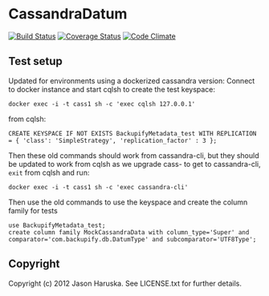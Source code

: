 # CassandraDatum
[![Build Status](https://travis-ci.org/backupify/exception_helper.svg)](https://travis-ci.org/backupify/exception_helper)
[![Coverage Status](https://coveralls.io/repos/backupify/exception_helper/badge.svg)](https://coveralls.io/r/backupify/exception_helper)
[![Code Climate](https://codeclimate.com/github/backupify/exception_helper/badges/gpa.svg)](https://codeclimate.com/github/backupify/exception_helper)

## Test setup

Updated for environments using a dockerized cassandra version:
Connect to docker instance and start cqlsh to create the test keyspace:
```
docker exec -i -t cass1 sh -c 'exec cqlsh 127.0.0.1'
```
from cqlsh:
```
CREATE KEYSPACE IF NOT EXISTS BackupifyMetadata_test WITH REPLICATION = { 'class': 'SimpleStrategy', 'replication_factor' : 3 };
```

Then these old commands should work from cassandra-cli, but they should be updated to work from cqlsh as we upgrade cass-
to get to cassandra-cli, `exit` from cqlsh and run:
```
docker exec -i -t cass1 sh -c 'exec cassandra-cli'
```
Then use the old commands to use the keyspace and create the column family for tests

```
use BackupifyMetadata_test;
create column family MockCassandraData with column_type='Super' and comparator='com.backupify.db.DatumType' and subcomparator='UTF8Type';
```

## Copyright

Copyright (c) 2012 Jason Haruska. See LICENSE.txt for further details.
